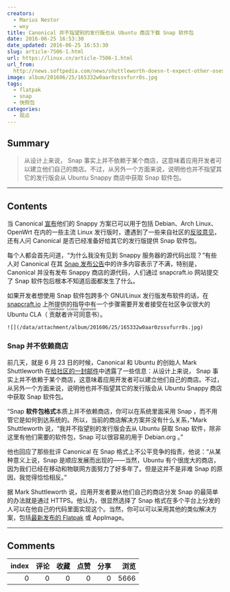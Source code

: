 ```yaml
---
creators:
  - Marius Nestor
  - wxy
title: Canonical 并不指望别的发行版也从 Ubuntu 商店下载 Snap 软件包
date: 2016-06-25 16:53:30
date_updated: 2016-06-25 16:53:30
slug: article-7506-1.html
url: https://linux.cn/article-7506-1.html
url_from: 
  http://news.softpedia.com/news/shuttleworth-doesn-t-expect-other-oses-to-want-to-fetch-snaps-from-ubuntu-store-505601.shtml
image: album/201606/25/165332w0aar0zssvfurr8s.jpg
tags:
  - flatpak
  - snap
  - 快照包
categories:
  - 观点
---
```


## Summary

> 从设计上来说， Snap 事实上并不依赖于某个商店，这意味着应用开发者可以建立他们自己的商店。不过，从另外一个方面来说，说明他也并不指望其它的发行版会从 Ubuntu Snappy 商店中获取 Snap 软件包。

***

<!-- more -->

## Contents

当 Canonical [宣布](https://linux.cn/article-7464-1.html)他们的 Snappy 方案已可以用于包括 Debian、Arch Linux、OpenWrt 在内的一些主流 Linux 发行版时，遭遇到了一些来自社区的[反驳意见](https://linux.cn/article-7484-1.html)，还有人问 Canonical 是否已经准备好给其它的发行版提供 Snap 软件包。

每个人都会首先问道，“为什么我没有见到 Snappy 服务器的源代码出现？”有些人对 Canonical 在其 [Snap 发布公告](https://insights.ubuntu.com/2016/06/14/universal-snap-packages-launch-on-multiple-linux-distros/)中的许多内容表示了不满，特别是，Canonical 并没有发布 Snappy 商店的源代码，人们通过 snapcraft.io 网站提交了 Snap 软件包后根本不知道后面都发生了什么。

如果开发者想使用 Snap 软件包跨多个 GNU/Linux 发行版发布软件的话，在 [snapcraft.io](http://snapcraft.io/) 上所提供的指导中有一个步骤需要开发者接受在社区争议很大的 Ubuntu CLA（<ruby> 贡献者许可同意书 <rp>  （ </rp> <rt>  Contributor License Agreement </rt> <rp>  ） </rp></ruby>）。

`![](/data/attachment/album/201606/25/165332w0aar0zssvfurr8s.jpg)`

### Snap 并不依赖商店

前几天，就是 6 月 23 日的时候，Canonical 和 Ubuntu 的创始人 Mark Shuttleworth 在[给社区的一封邮件](https://lists.ubuntu.com/archives/snapcraft/2016-June/000286.html)中透露了一些信息：从设计上来说， Snap 事实上并不依赖于某个商店，这意味着应用开发者可以建立他们自己的商店。不过，从另外一个方面来说，说明他也并不指望其它的发行版会从 Ubuntu Snappy 商店中获取 Snap 软件包。

“Snap **软件包格式**本质上并不依赖商店，你可以在系统里面采用 Snap ，而不用管它是如何到达系统的。所以，当前的商店解决方案并没有什么关系，”Mark Shuttleworth 说，“我并不指望别的发行版会去从 Ubuntu 获取 Snap 软件，除非这里有他们需要的软件包，Snap 可以很容易的用于 Debian.org 。”

他也回应了那些批评 Canonical 在 Snap 格式上不公平竞争的指责，他说：“从某种意义上说，Snap 是顺应发展而出现的——当然，Ubuntu 有个很庞大的商店，因为我们已经在移动和物联网方面努力了好多年了。但是这并不是非难 Snap 的原因，我觉得恰恰相反。”

据 Mark Shuttleworth 说，应用开发者要从他们自己的商店分发 Snap 的最简单的办法就是通过 HTTPS。他认为，很显然选择了 Snap 格式在多个平台上分发的人可以在他自己的代码里面实现这个。当然，你可以可以采用其他的类似解决方案，包括[最新发布的 Flatpak](https://linux.cn/article-7505-1.html) 或 AppImage。

***

## Comments


|   index |   评论 |   收藏 |   点赞 |   分享 |   浏览 |
|--------:|-------:|-------:|-------:|-------:|-------:|
|       0 |      0 |      0 |      0 |      0 |   5666 |
